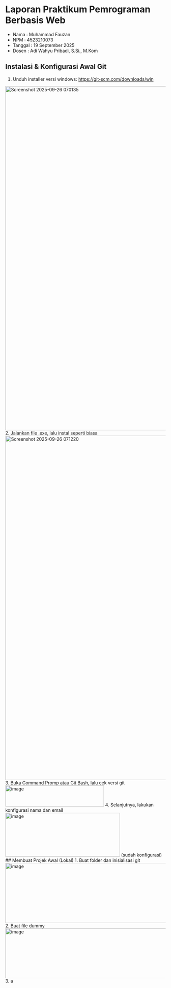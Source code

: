 # Laporan Praktikum Pemrograman Berbasis Web
- Nama     : Muhammad Fauzan
- NPM      : 4523210073
- Tanggal  : 19 September 2025
- Dosen    : Adi Wahyu Pribadi, S.Si., M.Kom
## Instalasi & Konfigurasi Awal Git
1. Unduh installer versi windows: https://git-scm.com/downloads/win
<img width="1919" height="1078" alt="Screenshot 2025-09-26 070135" src="https://github.com/user-attachments/assets/5109daea-810c-47a8-9ad8-cf61ede05b2b" />
2. Jalankan file .exe, lalu instal seperti biasa
<img width="1914" height="1079" alt="Screenshot 2025-09-26 071220" src="https://github.com/user-attachments/assets/73018682-db34-4201-a559-d44b4e640e18" />
3. Buka Command Promp atau Git Bash, lalu cek versi git
<img width="310" height="66" alt="image" src="https://github.com/user-attachments/assets/460b0fd3-768d-486c-9155-3a18a9e15325" />
4. Selanjutnya, lakukan konfigurasi nama dan email
<img width="360" height="137" alt="image" src="https://github.com/user-attachments/assets/2d0cd0c7-5772-4f65-8ec0-2c70ca789c60" />
(sudah konfigurasi)
## Membuat Projek Awal (Lokal)
1. Buat folder dan inisialisasi git
<img width="671" height="188" alt="image" src="https://github.com/user-attachments/assets/5210a27f-409d-41f6-aa45-52f7ded8b6eb" />
2. Buat file dummy
<img width="576" height="156" alt="image" src="https://github.com/user-attachments/assets/df68f867-9dca-498f-b0ef-cc9763d1c5ce" />
3. a
